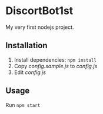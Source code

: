 # DiscortBot1st
My very first nodejs project.

## Installation
1. Install dependencies: `npm install`
2. Copy *config.sample.js* to *config.js*
3. Edit *config.js*

## Usage
Run `npm start`
